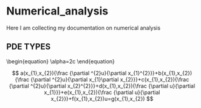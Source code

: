 # Numerical_analysis

Here I am collecting my documentation on numerical analysis





## PDE TYPES

\begin{equation}
\alpha=2c
\end{equation}








$$ a(x_{1},x_{2}){\frac  {\partial ^{2}u}{\partial x_{1}^{2}}}+b(x_{1},x_{2}){\frac  {\partial ^{2}u}{\partial x_{1}\partial x_{2}}}+c(x_{1},x_{2}){\frac  {\partial ^{2}u}{\partial x_{2}^{2}}}+d(x_{1},x_{2}){\frac  {\partial u}{\partial x_{1}}}+e(x_{1},x_{2}){\frac  {\partial u}{\partial x_{2}}}+f(x_{1},x_{2})u=g(x_{1},x_{2}) $$





